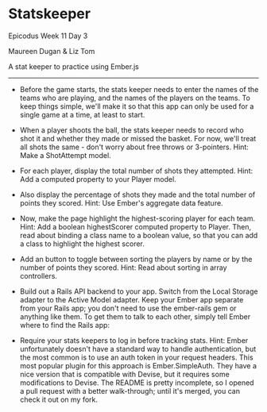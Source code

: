 Statskeeper
===========

Epicodus Week 11 Day 3

Maureen Dugan & Liz Tom

A stat keeper to practice using Ember.js

------------------------------------------------------

* Before the game starts, the stats keeper needs to enter the names of the teams who are playing, and the names of the players on the teams. To keep things simple, we'll make it so that this app can only be used for a single game at a time, at least to start.

* When a player shoots the ball, the stats keeper needs to record who shot it and whether they made or missed the basket. For now, we'll treat all shots the same - don't worry about free throws or 3-pointers. Hint: Make a ShotAttempt model.

* For each player, display the total number of shots they attempted. Hint: Add a computed property to your Player model.

* Also display the percentage of shots they made and the total number of points they scored. Hint: Use Ember's aggregate data feature.

* Now, make the page highlight the highest-scoring player for each team. Hint: Add a boolean highestScorer computed property to Player. Then, read about binding a class name to a boolean value, so that you can add a class to highlight the highest scorer.

* Add an button to toggle between sorting the players by name or by the number of points they scored. Hint: Read about sorting in array controllers.

* Build out a Rails API backend to your app. Switch from the Local Storage adapter to the Active Model adapter. Keep your Ember app separate from your Rails app; you don't need to use the ember-rails gem or anything like them. To get them to talk to each other, simply tell Ember where to find the Rails app:

* Require your stats keepers to log in before tracking stats. Hint: Ember unfortunately doesn't have a standard way to handle authentication, but the most common is to use an auth token in your request headers. This most popular plugin for this approach is Ember.SimpleAuth. They have a nice version that is compatible with Devise, but it requires some modifications to Devise. The README is pretty incomplete, so I opened a pull request with a better walk-through; until it's merged, you can check it out on my fork.
